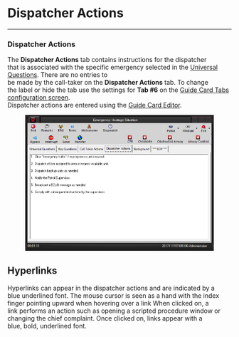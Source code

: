 # Dispatcher Actions

***

### **Dispatcher Actions**

The **Dispatcher Actions** tab contains instructions for the dispatcher
\
that is associated with the specific emergency selected in the
[Universal Questions](<../General Questions.md>).  There are no entries to
\
be made by the call-taker on the **Dispatcher Actions** tab.  To change
\
the label or hide the tab use the settings for **Tab #6** on the [Guide
Card Tabs configuration screen](<../Guide Card Tabs Settings.md>).&#x20;
\
Dispatcher actions are entered using the [Guide Card
Editor](<../Guide Card Editor.md>).

<figure><img src="../.gitbook/assets/Dispatcher Actions_files/image001.png" alt=""><figcaption></figcaption></figure>

&#x20;

## Hyperlinks

Hyperlinks can appear in the dispatcher actions and are indicated by a
\
blue underlined font.  The mouse cursor is seen as a hand with the index
\
finger pointing upward when hovering over a link  When clicked on, a
\
link performs an action such as opening a scripted procedure window or
\
changing the chief complaint.  Once clicked on, links appear with a
\
blue, bold, underlined font.
